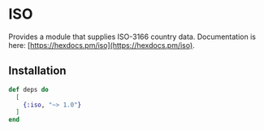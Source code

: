 # ISO

Provides a module that supplies ISO-3166 country data. Documentation is here: [https://hexdocs.pm/iso](https://hexdocs.pm/iso).

## Installation

```elixir
def deps do
  [
    {:iso, "~> 1.0"}
  ]
end
```
